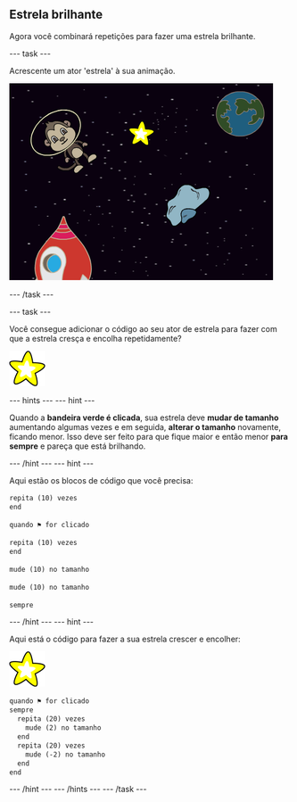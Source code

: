 ## Estrela brilhante

Agora você combinará repetições para fazer uma estrela brilhante.

\--- task \---

Acrescente um ator 'estrela' à sua animação.

![Acrescentando um ator estrela](images/space-star-sprite.png)

\--- /task \---

\--- task \---

Você consegue adicionar o código ao seu ator de estrela para fazer com que a estrela cresça e encolha repetidamente?

![Testando uma estrela brilhante](images/sprite-star.png)

\--- hints \--- \--- hint \---

Quando a **bandeira verde é clicada**, sua estrela deve **mudar de tamanho** aumentando algumas vezes e em seguida, **alterar o tamanho** novamente, ficando menor. Isso deve ser feito para que fique maior e então menor **para sempre** e pareça que está brilhando.

\--- /hint \--- \--- hint \---

Aqui estão os blocos de código que você precisa:

```blocks3
repita (10) vezes
end

quando ⚑ for clicado

repita (10) vezes
end

mude (10) no tamanho

mude (10) no tamanho

sempre
```

\--- /hint \--- \--- hint \---

Aqui está o código para fazer a sua estrela crescer e encolher:

![Ator de estrela](images/sprite-star.png)

```blocks3
quando ⚑ for clicado
sempre 
  repita (20) vezes 
    mude (2) no tamanho
  end
  repita (20) vezes 
    mude (-2) no tamanho
  end
end

```

\--- /hint \--- \--- /hints \--- \--- /task \---